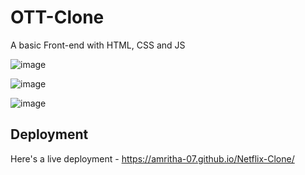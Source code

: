 # OTT-Clone

A basic Front-end with HTML, CSS and JS 

![image](https://user-images.githubusercontent.com/74042644/206734452-f982f9de-9010-4539-81c6-e40d5f864682.png)

![image](https://user-images.githubusercontent.com/74042644/206734527-e576a030-502c-41ef-ae2e-bd94226dada4.png)

![image](https://user-images.githubusercontent.com/74042644/206734564-18d35ed1-d3b4-4177-bb43-b34ac0470a2c.png)

## Deployment

Here's a live deployment - https://amritha-07.github.io/Netflix-Clone/
